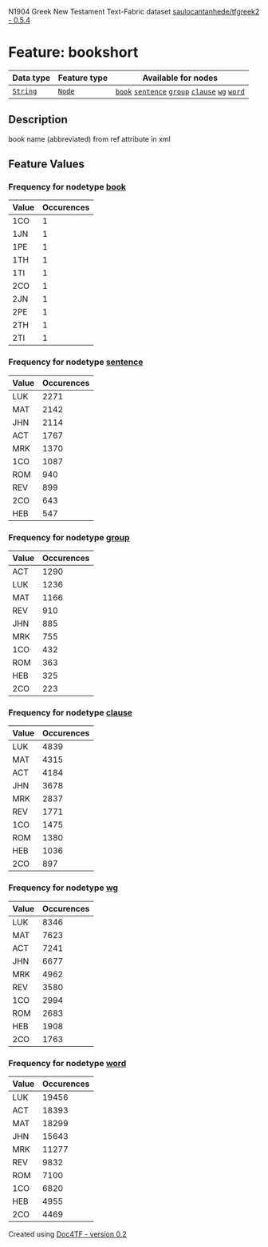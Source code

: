 N1904 Greek New Testament Text-Fabric dataset [saulocantanhede/tfgreek2 - 0.5.4](https://github.com/saulocantanhede/tfgreek2)
# Feature: bookshort
Data type|Feature type|Available for nodes
---|---|---
[`String`](featurebydatatype.md#string)|[`Node`](featurebytype.md#node)| [`book`](featurebynodetype.md#book)  [`sentence`](featurebynodetype.md#sentence)  [`group`](featurebynodetype.md#group)  [`clause`](featurebynodetype.md#clause)  [`wg`](featurebynodetype.md#wg)  [`word`](featurebynodetype.md#word) 
## Description
book name (abbreviated) from ref attribute in xml
## Feature Values
### Frequency for nodetype [book](featurebynodetype.md#book)
Value|Occurences
---|---
1CO|1
1JN|1
1PE|1
1TH|1
1TI|1
2CO|1
2JN|1
2PE|1
2TH|1
2TI|1
### Frequency for nodetype [sentence](featurebynodetype.md#sentence)
Value|Occurences
---|---
LUK|2271
MAT|2142
JHN|2114
ACT|1767
MRK|1370
1CO|1087
ROM|940
REV|899
2CO|643
HEB|547
### Frequency for nodetype [group](featurebynodetype.md#group)
Value|Occurences
---|---
ACT|1290
LUK|1236
MAT|1166
REV|910
JHN|885
MRK|755
1CO|432
ROM|363
HEB|325
2CO|223
### Frequency for nodetype [clause](featurebynodetype.md#clause)
Value|Occurences
---|---
LUK|4839
MAT|4315
ACT|4184
JHN|3678
MRK|2837
REV|1771
1CO|1475
ROM|1380
HEB|1036
2CO|897
### Frequency for nodetype [wg](featurebynodetype.md#wg)
Value|Occurences
---|---
LUK|8346
MAT|7623
ACT|7241
JHN|6677
MRK|4962
REV|3580
1CO|2994
ROM|2683
HEB|1908
2CO|1763
### Frequency for nodetype [word](featurebynodetype.md#word)
Value|Occurences
---|---
LUK|19456
ACT|18393
MAT|18299
JHN|15643
MRK|11277
REV|9832
ROM|7100
1CO|6820
HEB|4955
2CO|4469
 

Created using [Doc4TF - version 0.2](https://github.com/tonyjurg/Doc4TF) 